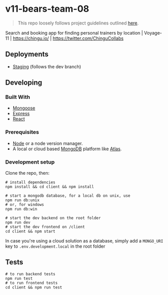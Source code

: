 # v11-bears-team-08

> This repo loosely follows project guidelines outlined [here](https://github.com/elsewhencode/project-guidelines).

Search and booking app for finding personal trainers by location | Voyage-11 | https://chingu.io/ | https://twitter.com/ChinguCollabs

## Deployments

- [Staging](https://v11-bears-08-staging.herokuapp.com/) (follows the dev branch)

## Developing

### Built With

- [Mongoose](https://mongoosejs.com/)
- [Express](https://expressjs.com/)
- [React](https://reactjs.org/)

### Prerequisites

- [Node](https://nodejs.org/en/) or a node version manager.
- A local or cloud based [MongoDB](https://www.mongodb.com/) platform like [Atlas](https://www.mongodb.com/cloud/atlas).

### Development setup

Clone the repo, then:

```shell
# install dependencies
npm install && cd client && npm install

# start a mongodb database, for a local db on unix, use
npm run db:unix
# or, for windows
npm run db:win

# start the dev backend on the root folder
npm run dev
# start the dev frontend on /client
cd client && npm start
```

In case you're using a cloud solution as a database, simply add a `MONGO_URI` key to `.env.development.local` in the root folder

## Tests

```shell
# to run backend tests
npm run test
# to run frontend tests
cd client && npm run test
```
